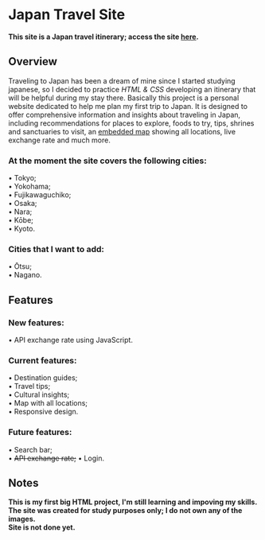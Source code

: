 # Japan Travel Site
**This site is a Japan travel itinerary; access the site [here](https://arthurbenczdecamargo.github.io/japantravel/).**

## Overview
Traveling to Japan has been a dream of mine since I started studying japanese, so I decided to practice *HTML & CSS* developing an itinerary that will be helpful during my stay there. Basically this project is a personal website dedicated to help me plan my first trip to Japan. It is designed to offer comprehensive information and insights about traveling in Japan, including recommendations for places to explore, foods to try, tips, shrines and sanctuaries to visit, an [embedded map](https://arthurbenczdecamargo.github.io/japantravel/mapa.html) showing all locations, live exchange rate and much more.
### At the moment the site covers the following cities:<br>
• Tokyo;<br>
• Yokohama;<br>
• Fujikawaguchiko;<br>
• Osaka;<br>
• Nara;<br>
• Kōbe;<br>
• Kyoto.

### Cities that I want to add:
• Ōtsu;<br>
• Nagano.

## Features
### New features:<br>
• API exchange rate using JavaScript.

### Current features:<br>
• Destination guides;<br>
• Travel tips;<br>
• Cultural insights;<br>
• Map with all locations;<br>
• Responsive design.

### Future features:<br>
• Search bar;<br>
• ~~API exchange rate;~~
• Login.

## Notes
**This is my first big HTML project, I'm still learning and impoving my skills.<br>
The site was created for study purposes only; I do not own any of the images.<br>
Site is not done yet.**
